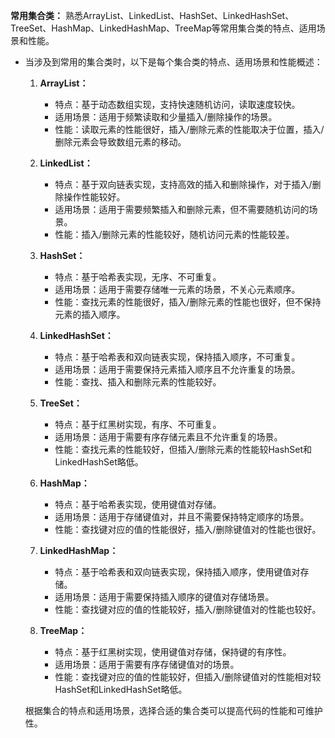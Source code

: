 **常用集合类：** 熟悉ArrayList、LinkedList、HashSet、LinkedHashSet、TreeSet、HashMap、LinkedHashMap、TreeMap等常用集合类的特点、适用场景和性能。

- 当涉及到常用的集合类时，以下是每个集合类的特点、适用场景和性能概述：

  1. **ArrayList：**
     - 特点：基于动态数组实现，支持快速随机访问，读取速度较快。
     - 适用场景：适用于频繁读取和少量插入/删除操作的场景。
     - 性能：读取元素的性能很好，插入/删除元素的性能取决于位置，插入/删除元素会导致数组元素的移动。

  2. **LinkedList：**
     - 特点：基于双向链表实现，支持高效的插入和删除操作，对于插入/删除操作性能较好。
     - 适用场景：适用于需要频繁插入和删除元素，但不需要随机访问的场景。
     - 性能：插入/删除元素的性能较好，随机访问元素的性能较差。

  3. **HashSet：**
     - 特点：基于哈希表实现，无序、不可重复。
     - 适用场景：适用于需要存储唯一元素的场景，不关心元素顺序。
     - 性能：查找元素的性能很好，插入/删除元素的性能也很好，但不保持元素的插入顺序。

  4. **LinkedHashSet：**
     - 特点：基于哈希表和双向链表实现，保持插入顺序，不可重复。
     - 适用场景：适用于需要保持元素插入顺序且不允许重复的场景。
     - 性能：查找、插入和删除元素的性能较好。

  5. **TreeSet：**
     - 特点：基于红黑树实现，有序、不可重复。
     - 适用场景：适用于需要有序存储元素且不允许重复的场景。
     - 性能：查找元素的性能较好，但插入/删除元素的性能较HashSet和LinkedHashSet略低。

  6. **HashMap：**
     - 特点：基于哈希表实现，使用键值对存储。
     - 适用场景：适用于存储键值对，并且不需要保持特定顺序的场景。
     - 性能：查找键对应的值的性能很好，插入/删除键值对的性能也很好。

  7. **LinkedHashMap：**
     - 特点：基于哈希表和双向链表实现，保持插入顺序，使用键值对存储。
     - 适用场景：适用于需要保持插入顺序的键值对存储场景。
     - 性能：查找键对应的值的性能较好，插入/删除键值对的性能也较好。

  8. **TreeMap：**
     - 特点：基于红黑树实现，使用键值对存储，保持键的有序性。
     - 适用场景：适用于需要有序存储键值对的场景。
     - 性能：查找键对应的值的性能较好，但插入/删除键值对的性能相对较HashSet和LinkedHashSet略低。

  根据集合的特点和适用场景，选择合适的集合类可以提高代码的性能和可维护性。